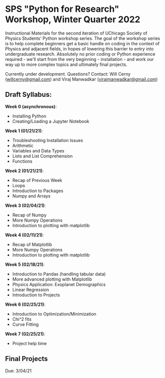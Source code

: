 # SPS "Python for Research" Workshop, Winter Quarter 2022

Instructional Materials for the second iteration of UChicago Society of Physics Students' Python workshop series. The goal of the workshop series is to help complete beginners get a basic handle on coding in the context of Physics and adjacent fields, in hopes of lowering this barrier to entry into undergraduate research. Absolutely no prior coding or Python experience required - we'll start from the very beginning - installation - and work our way up to more complex topics and ultimately final projects.

 Currently under development. Questions? Contact: Will Cerny (willcerny@gmail.com) and Viraj Manwadkar (virajmanwadkar@gmail.com)

## Draft Syllabus:

**Week 0 (asynchronous)**:
- Installing Python 
- Creating/Loading a Jupyter Notebook

**Week 1 (01/21/21)**:
- Troubleshooting Installation Issues
- Arithmetic 
- Variables and Data Types 
- Lists and List Comprehension 
- Functions

**Week 2 (01/21/21)**:
- Recap of Previous Week
- Loops
- Introduction to Packages
- Numpy and Arrays 

**Week 3 (02/04/21)**:
- Recap of Numpy
- More Numpy Operations
- Introduction to plotting with matplotlib

**Week 4 (02/11/21)**:
- Recap of Matplotlib
- More Numpy Operations
- Introduction to plotting with matplotlib

**Week 5 (02/18/21)**:
- Introduction to Pandas (handling tabular data)
- More advanced plotting with Matplotlib
- Physics Application: Exoplanet Demographics
- Linear Regression
- Introduction to Projects

**Week 6 (02/25/21)**:
- Introduction to Optimization/Minimization
- Chi^2 fits 
- Curve Fitting

**Week 7 (02/25/21)**:
- Project help time

## Final Projects 
Due: 3/04/21


